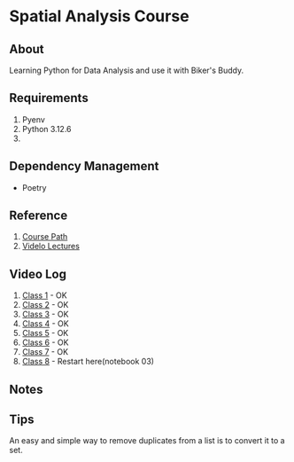 # Spatial Analysis Course
## About
Learning Python for Data Analysis and use it with Biker's Buddy.


## Requirements
1. Pyenv
2. Python 3.12.6
3. 

## Dependency Management
- Poetry

## Reference
1. [Course Path](https://courses.spatialthoughts.com/python-foundation.html)
2. [Videlo Lectures](https://www.youtube.com/playlist?list=PLppGmFLhQ1HJspXSA0asH9kw1OhlLrxHT)

## Video Log
1. [Class 1](https://www.youtube.com/watch?v=rHgsslH-_y0&list=PLppGmFLhQ1HJspXSA0asH9kw1OhlLrxHT&index=1) - OK
2. [Class 2](https://www.youtube.com/watch?v=2c-KWy9K5x4&list=PLppGmFLhQ1HJspXSA0asH9kw1OhlLrxHT&index=2) - OK
3. [Class 3](https://www.youtube.com/watch?v=xsId8Yt-S-Y&list=PLppGmFLhQ1HJspXSA0asH9kw1OhlLrxHT&index=3) - OK
4. [Class 4](https://www.youtube.com/watch?v=JPZOxlOLTKU&list=PLppGmFLhQ1HJspXSA0asH9kw1OhlLrxHT&index=4) - OK
5. [Class 5](https://www.youtube.com/watch?v=DMwiMEQRK34&list=PLppGmFLhQ1HJspXSA0asH9kw1OhlLrxHT&index=5) - OK
6. [Class 6](https://www.youtube.com/watch?v=BxKrHhGAodY&list=PLppGmFLhQ1HJspXSA0asH9kw1OhlLrxHT&index=6) - OK
7. [Class 7](https://www.youtube.com/watch?v=5Dup7260KWI&list=PLppGmFLhQ1HJspXSA0asH9kw1OhlLrxHT&index=7) - OK
8. [Class 8](https://www.youtube.com/watch?v=RNp5sF-ZEkM&list=PLppGmFLhQ1HJspXSA0asH9kw1OhlLrxHT&index=8) - Restart here(notebook 03)

## Notes


## Tips
An easy and simple way to remove duplicates from a list is to convert it to a set.